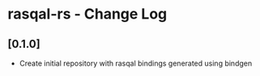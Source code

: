 # rasqal-rs - Change Log

## [0.1.0]
- Create initial repository with rasqal bindings generated using bindgen
